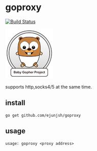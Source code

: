 # goproxy
[![Build Status](https://travis-ci.org/ejunjsh/goproxy.svg?branch=master)](https://travis-ci.org/ejunjsh/goproxy)

[![baby-gopher](https://raw.githubusercontent.com/drnic/babygopher-site/gh-pages/images/babygopher-badge.png)](http://www.babygopher.org)

supports http,socks4/5 at the same time.

## install

    go get github.com/ejunjsh/goproxy


## usage

    usage: goproxy <proxy address>
    


